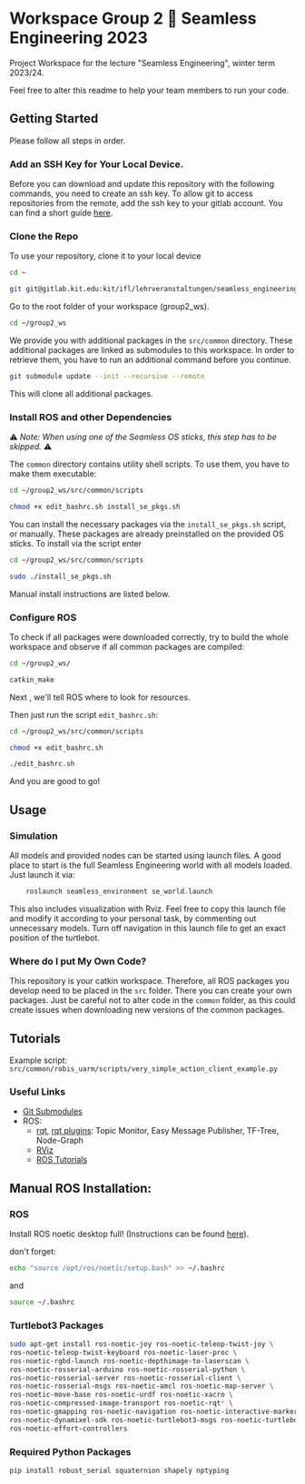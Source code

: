 # Workspace Group 2 🔹 Seamless Engineering 2023
Project Workspace for the lecture "Seamless Engineering", winter term 2023/24.

Feel free to alter this readme to help your team members to run your code.

## Getting Started
Please follow all steps in order.

### Add an SSH Key for Your Local Device.
Before you can download and update this repository with the following commands, you need to create an ssh key.
To allow git to access repositories from the remote, add the ssh key to your gitlab account. You can find a short guide [here](https://medium.com/devops-with-valentine/2021-how-to-your-ssh-key-for-gitlab-on-linux-1b94e2a3a49a).

### Clone the Repo
To use your repository, clone it to your local device

```bash
cd ~
```
```bash
git git@gitlab.kit.edu:kit/ifl/lehrveranstaltungen/seamless_engineering/seamless-engineering-winter-term-23-24/student_projects/group-02/group2_ws.git
``` 
Go to the root folder of your workspace (group2_ws).
```bash
cd ~/group2_ws
```

We provide you with additional packages in the `src/common` directory.
These additional packages are linked as submodules to this workspace.
In order to retrieve them, you have to run an additional command before you continue.

```bash
git submodule update --init --recursive --remote
```
This will clone all additional packages.

### Install ROS and other Dependencies
⚠️ *Note: When using one of the Seamless OS sticks, this step has to be skipped.* ⚠️


The `common` directory contains utility shell scripts. To use them, you have to make them executable:
```bash
cd ~/group2_ws/src/common/scripts
```
```bash
chmod +x edit_bashrc.sh install_se_pkgs.sh
```

You can install the necessary packages via the `install_se_pkgs.sh` script, or manually. These packages are already
preinstalled on the provided OS sticks. To install via the script enter
```bash
cd ~/group2_ws/src/common/scripts
```
```bash
sudo ./install_se_pkgs.sh
```
Manual install instructions are listed below.

### Configure ROS
To check if all packages were downloaded correctly, try to build the whole workspace and observe if all 
common packages are compiled:
```bash
cd ~/group2_ws/
```
```bash
catkin_make
```

Next , we'll tell ROS where to look for resources. 

Then just run the script `edit_bashrc.sh`:

```bash
cd ~/group2_ws/src/common/scripts
```
```bash
chmod +x edit_bashrc.sh
```
```bash
./edit_bashrc.sh
```

And you are good to go!

## Usage

### Simulation
All models and provided nodes can be started using launch files. A good place to start is the full Seamless Engineering
world with all models loaded. Just launch it via:
```bash
    roslaunch seamless_environment se_world.launch
```
This also includes visualization with Rviz.
Feel free to copy this launch file and modify it according to your personal task,
by commenting out unnecessary models.
Turn off navigation in this launch file to get an exact position of the turtlebot.

### Where do I put My Own Code?
This repository is your catkin workspace. Therefore, all ROS packages you develop need to be placed in the `src` folder.
There you can create your own packages. Just be careful not to alter code in the `common` folder, as this could create issues 
when downloading new versions of the common packages.

## Tutorials
Example script: `src/common/robis_uarm/scripts/very_simple_action_client_example.py`

### Useful Links
- [Git Submodules](https://www.vogella.com/tutorials/GitSubmodules/article.html)
- ROS:
  - [rqt](http://wiki.ros.org/rqt), [rqt plugins](http://wiki.ros.org/rqt/Plugins): Topic Monitor, Easy Message Publisher, TF-Tree, Node-Graph
  - [RViz](http://wiki.ros.org/rviz)
  - [ROS Tutorials](http://wiki.ros.org/ROS/Tutorials)


## Manual ROS Installation:

### ROS
Install ROS noetic desktop full!
(Instructions can be found [here](http://wiki.ros.org/noetic/Installation/Ubuntu)).

don't forget:
```bash
echo "source /opt/ros/noetic/setup.bash" >> ~/.bashrc
```
and
```bash
source ~/.bashrc    
```

### Turtlebot3 Packages
```bash
sudo apt-get install ros-noetic-joy ros-noetic-teleop-twist-joy \
ros-noetic-teleop-twist-keyboard ros-noetic-laser-proc \
ros-noetic-rgbd-launch ros-noetic-depthimage-to-laserscan \
ros-noetic-rosserial-arduino ros-noetic-rosserial-python \
ros-noetic-rosserial-server ros-noetic-rosserial-client \
ros-noetic-rosserial-msgs ros-noetic-amcl ros-noetic-map-server \
ros-noetic-move-base ros-noetic-urdf ros-noetic-xacro \
ros-noetic-compressed-image-transport ros-noetic-rqt* \
ros-noetic-gmapping ros-noetic-navigation ros-noetic-interactive-markers \
ros-noetic-dynamixel-sdk ros-noetic-turtlebot3-msgs ros-noetic-turtlebot3 \
ros-noetic-effort-controllers
```

### Required Python Packages
```bash
pip install robust_serial squaternion shapely nptyping
```

